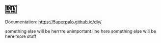 # <img src="docs/sources/assets/images/logo.png" style="height:1em; vertical-align: middle;">

Documentation: https://5uperpalo.github.io/diy/

something else will be herrrre
unimportant line here
something else will be here
more stuff